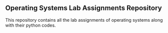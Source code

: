 ## Operating Systems Lab Assignments Repository
This repository contains all the lab assignments of operating systems along with their python codes.
